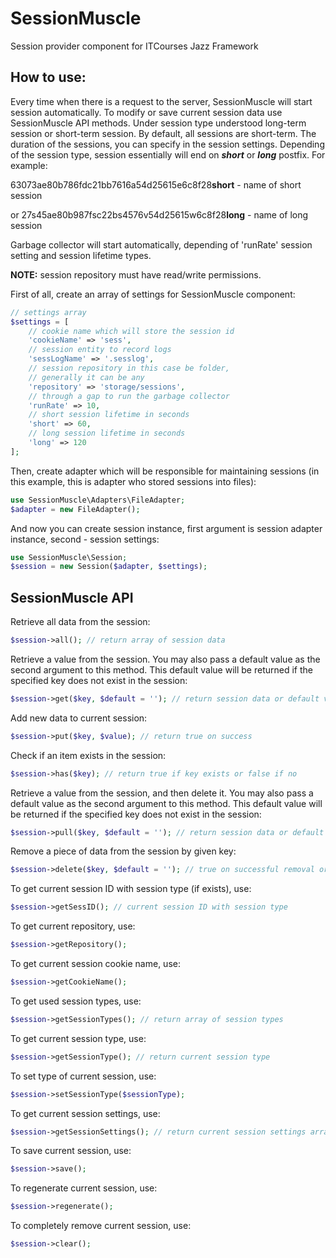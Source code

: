 # SessionMuscle
Session provider component for ITCourses Jazz Framework
## How to use:
Every time when there is a request to the server, SessionMuscle will start session automatically. To modify or save current 
session data use SessionMuscle API methods. Under session type understood long-term session or short-term session. By default,
all sessions are short-term. The duration of the sessions, you can specify in the session settings. Depending of the session
type, session essentially will end on ***short*** or ***long*** postfix. For example:

63073ae80b786fdc21bb7616a54d25615e6c8f28**short** - name of short session

or 27s45ae80b987fsc22bs4576v54d25615w6c8f28**long** - name of long session

Garbage collector will start automatically, depending of 'runRate' session setting and session lifetime types.

**NOTE:** session repository must have read/write permissions.  

First of all, create an array of settings for SessionMuscle component:
```php
// settings array
$settings = [
    // cookie name which will store the session id
    'cookieName' => 'sess',
    // session entity to record logs
    'sessLogName' => '.sesslog',
    // session repository in this case be folder,
    // generally it can be any
    'repository' => 'storage/sessions',
    // through a gap to run the garbage collector
    'runRate' => 10,
    // short session lifetime in seconds
    'short' => 60,
    // long session lifetime in seconds
    'long' => 120
];
```
Then, create adapter which will be responsible for maintaining sessions (in this example, this is adapter who stored sessions into files):
```php
use SessionMuscle\Adapters\FileAdapter;
$adapter = new FileAdapter();
```
And now you can create session instance, first argument is session adapter instance, second - session settings:
```php
use SessionMuscle\Session;
$session = new Session($adapter, $settings);
```
## SessionMuscle API
Retrieve all data from the session:
```php
$session->all(); // return array of session data
```
Retrieve a value from the session. 
You may also pass a default value as the second argument to this method. 
This default value will be returned if the specified key does not exist in the session:
```php
$session->get($key, $default = ''); // return session data or default value
```
Add new data to current session:
```php
$session->put($key, $value); // return true on success
```
Check if an item exists in the session:
```php
$session->has($key); // return true if key exists or false if no
```
Retrieve a value from the session, and then delete it.
You may also pass a default value as the second argument to this method. 
This default value will be returned if the specified key does not exist in the session:
```php
$session->pull($key, $default = ''); // return session data or default value.
```
Remove a piece of data from the session by given key:
```php
$session->delete($key, $default = ''); // true on successful removal or false if no
```
To get current session ID with session type (if exists), use:
```php
$session->getSessID(); // current session ID with session type
```
To get current repository, use:
```php
$session->getRepository();
```
To get current session cookie name, use:
```php
$session->getCookieName();
```
To get used session types, use:
```php
$session->getSessionTypes(); // return array of session types
```
To get current session type, use:
```php
$session->getSessionType(); // return current session type
```
To set type of current session, use:
```php
$session->setSessionType($sessionType);
```
To get current session settings, use:
```php
$session->getSessionSettings(); // return current session settings array
```
To save current session, use:
```php
$session->save();
```
To regenerate current session, use:
```php
$session->regenerate();
```
To completely remove current session, use:
```php
$session->clear();
```

